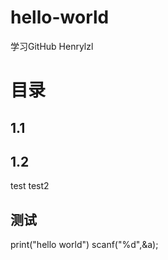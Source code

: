 # hello-world
学习GitHub
Henrylzl

# 目录
## 1.1
## 1.2

test
test2
## 测试
print("hello world")
scanf("%d",&a);


